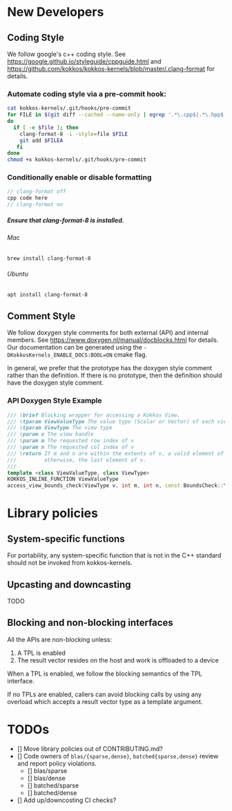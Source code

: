 # New Developers
## Coding Style
We follow google's c++ coding style. See https://google.github.io/styleguide/cppguide.html and https://github.com/kokkos/kokkos-kernels/blob/master/.clang-format for details. 
### Automate coding style via a pre-commit hook:
```bash
cat kokkos-kernels/.git/hooks/pre-commit
for FILE in $(git diff --cached --name-only | egrep '.*\.cpp$|.*\.hpp$|.*\.h$')
do
  if [ -e $file ]; then
    clang-format-8 -i -style=file $FILE
    git add $FILEA
   fi
done
chmod +x kokkos-kernels/.git/hooks/pre-commit
```
### Conditionally enable or disable formatting
```c++
// clang-format off
cpp code here
// clang-format on
```
##### Ensure that clang-format-8 is installed.
###### Mac
```bash
brew install clang-format-8
```

###### Ubuntu
```bash
apt install clang-format-8
```

## Comment Style
We follow doxygen style comments for both external (API) and internal members. See https://www.doxygen.nl/manual/docblocks.html for details.
Our documentation can be generated using the `-DKokkosKernels_ENABLE_DOCS:BOOL=ON` cmake flag.

In general, we prefer that the prototype has the doxygen style comment rather than the definition. If there is no prototype, then the definition should have the doxygen style comment.
### API Doxygen Style Example
```c++
/// \brief Blocking wrapper for accessing a Kokkos View.
/// \tparam ViewValueType The value type (Scalar or Vector) of each view element
/// \tparam ViewType The view type
/// \param v The view handle
/// \param m The requested row index of v
/// \param n The requested col index of v
/// \return If m and n are within the extents of v, a valid element of v;
///         otherwise, the last element of v.
///
template <class ViewValueType, class ViewType>
KOKKOS_INLINE_FUNCTION ViewValueType
access_view_bounds_check(ViewType v, int m, int n, const BoundsCheck::Yes &);
```

# Library policies

## System-specific functions
For portability, any system-specific function that is not in the C++ standard should not be invoked from kokkos-kernels.

## Upcasting and downcasting
TODO

## Blocking and non-blocking interfaces
All the APIs are non-blocking unless:
1. A TPL is enabled
2. The result vector resides on the host and work is offloaded to a device

When a TPL is enabled, we follow the blocking semantics of the TPL interface.

If no TPLs are enabled, callers can avoid blocking calls by using any overload which accepts a result vector type as a template argument.

# TODOs
- [] Move library policies out of CONTRIBUTING.md?
- [] Code owners of `blas/{sparse,dense}`, `batched{sparse,dense}` review and report policy violations.
  - [] blas/sparse
  - [] blas/dense
  - [] batched/sparse
  - [] batched/dense
- [] Add up/downcosting CI checks?